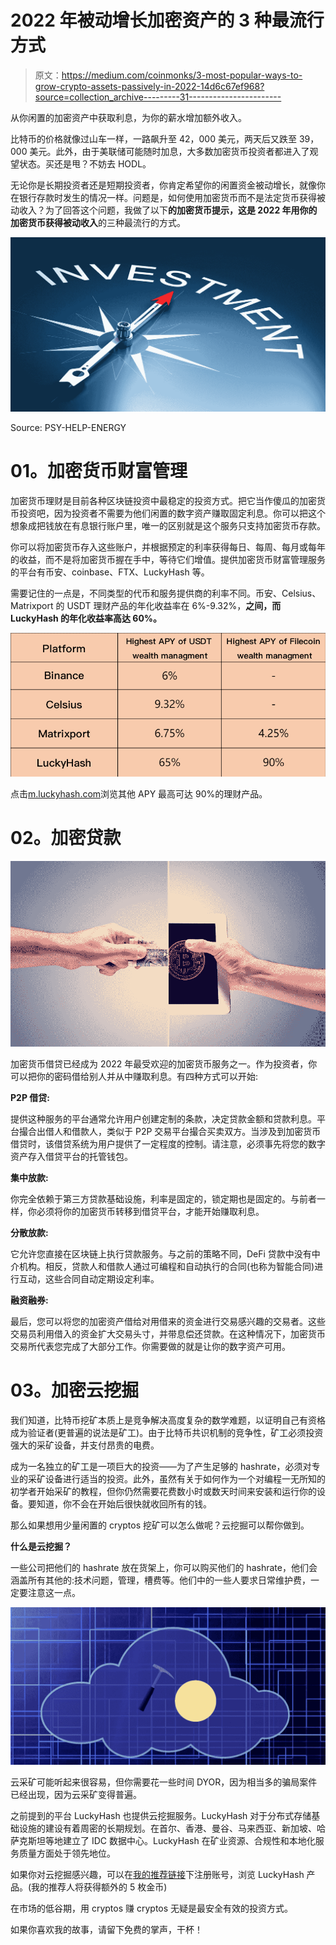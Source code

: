 # 2022 年被动增长加密资产的 3 种最流行方式

> 原文：<https://medium.com/coinmonks/3-most-popular-ways-to-grow-crypto-assets-passively-in-2022-14d6c67ef968?source=collection_archive---------31----------------------->

从你闲置的加密资产中获取利息，为你的薪水增加额外收入。

比特币的价格就像过山车一样，一路飙升至 42，000 美元，两天后又跌至 39，000 美元。此外，由于美联储可能随时加息，大多数加密货币投资者都进入了观望状态。买还是甩？不妨去 HODL。

无论你是长期投资者还是短期投资者，你肯定希望你的闲置资金被动增长，就像你在银行存款时发生的情况一样。问题是，如何使用加密货币而不是法定货币获得被动收入？为了回答这个问题，我做了以下**的加密货币提示，这是 2022 年用你的加密货币获得被动收入**的三种最流行的方式。

![](img/3a0b8b7a548ad60cf66806696e1fdad7.png)

Source: PSY-HELP-ENERGY

# **01。加密货币财富管理**

加密货币理财是目前各种区块链投资中最稳定的投资方式。把它当作傻瓜的加密货币投资吧，因为投资者不需要为他们闲置的数字资产赚取固定利息。你可以把这个想象成把钱放在有息银行账户里，唯一的区别就是这个服务只支持加密货币存款。

你可以将加密货币存入这些账户，并根据预定的利率获得每日、每周、每月或每年的收益，而不是将加密货币握在手中，等待它们增值。提供加密货币财富管理服务的平台有币安、coinbase、FTX、LuckyHash 等。

需要记住的一点是，不同类型的代币和服务提供商的利率不同。币安、Celsius、Matrixport 的 USDT 理财产品的年化收益率在 6%-9.32%，**之间，而 LuckyHash 的年化收益率高达 60%。**

![](img/9c2b94530319d0eefe8f8e7d95029373.png)

点击[m.luckyhash.com](http://m.luckyhash.com)浏览其他 APY 最高可达 90%的理财产品。

# **02。加密贷款**

![](img/f8174b35dc6bb35f92954fb98c9ca3a4.png)

加密货币借贷已经成为 2022 年最受欢迎的加密货币服务之一。作为投资者，你可以把你的密码借给别人并从中赚取利息。有四种方式可以开始:

**P2P 借贷:**

提供这种服务的平台通常允许用户创建定制的条款，决定贷款金额和贷款利息。平台撮合出借人和借款人，类似于 P2P 交易平台撮合买卖双方。当涉及到加密货币借贷时，该借贷系统为用户提供了一定程度的控制。请注意，必须事先将您的数字资产存入借贷平台的托管钱包。

**集中放款:**

你完全依赖于第三方贷款基础设施，利率是固定的，锁定期也是固定的。与前者一样，你必须将你的加密货币转移到借贷平台，才能开始赚取利息。

**分散放款:**

它允许您直接在区块链上执行贷款服务。与之前的策略不同，DeFi 贷款中没有中介机构。相反，贷款人和借款人通过可编程和自动执行的合同(也称为智能合同)进行互动，这些合同自动定期设定利率。

**融资融券:**

最后，您可以将您的加密资产借给对用借来的资金进行交易感兴趣的交易者。这些交易员利用借入的资金扩大交易头寸，并带息偿还贷款。在这种情况下，加密货币交易所代表您完成了大部分工作。你需要做的就是让你的数字资产可用。

# **03。加密云挖掘**

我们知道，比特币挖矿本质上是竞争解决高度复杂的数学难题，以证明自己有资格成为验证者(更普遍的说法是矿工)。由于比特币共识机制的竞争性，矿工必须投资强大的采矿设备，并支付昂贵的电费。

成为一名独立的矿工是一项巨大的投资——为了产生足够的 hashrate，必须对专业的采矿设备进行适当的投资。此外，虽然有关于如何作为一个对编程一无所知的初学者开始采矿的教程，但你仍然需要花费数小时或数天时间来安装和运行你的设备。要知道，你不会在开始后很快就收回所有的钱。

那么如果想用少量闲置的 cryptos 挖矿可以怎么做呢？云挖掘可以帮你做到。

**什么是云挖掘？**

一些公司把他们的 hashrate 放在货架上，你可以购买他们的 hashrate，他们会涵盖所有其他的:技术问题，管理，槽费等。他们中的一些人要求日常维护费，一定要注意这一点。

![](img/a724f63aea32086a415839c4fe670426.png)

云采矿可能听起来很容易，但你需要花一些时间 DYOR，因为相当多的骗局案件已经出现，因为云采矿变得普遍。

之前提到的平台 LuckyHash 也提供云挖掘服务。LuckyHash 对于分布式存储基础设施的建设有着周密的长期规划。在首尔、香港、曼谷、马来西亚、新加坡、哈萨克斯坦等地建立了 IDC 数据中心。LuckyHash 在矿业资源、合规性和本地化服务质量方面处于领先地位。

如果你对云挖掘感兴趣，可以在[我的推荐链接](https://m.luckyhash.com/createAcc?invitationCode=031DA6?utm_source=medium&utm_medium=cm)下注册账号，浏览 LuckyHash 产品。(我的推荐人将获得额外的 5 枚金币)

在市场的低谷期，用 cryptos 赚 cryptos 无疑是最安全有效的投资方式。

如果你喜欢我的故事，请留下免费的掌声，干杯！